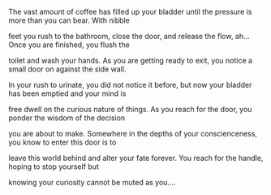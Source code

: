 The vast amount of coffee has filled up your bladder until the pressure is more than you can bear.  With nibble 

feet you rush to the bathroom, close the door, and release the flow, ah...  Once you are finished, you flush the 

toilet and wash your hands.  As you are getting ready to exit, you notice a small door on against the side wall.

In your rush to urinate, you did not notice it before, but now your bladder has been emptied and your mind is 

free dwell on the curious nature of things.  As you reach for the door, you ponder the wisdom of the decision

you are about to make.  Somewhere in the depths of your conscienceness, you know to enter this door is to 

leave this world behind and alter your fate forever.  You reach for the handle, hoping to stop yourself but 

knowing your curiosity cannot be muted as you....

